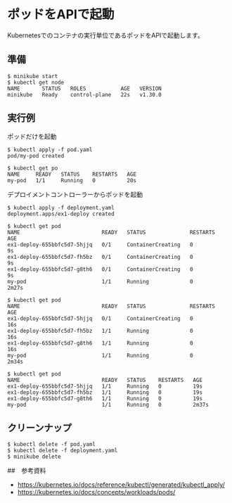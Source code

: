 # ポッドをAPIで起動
Kubernetesでのコンテナの実行単位であるポッドをAPIで起動します。


## 準備
```
$ minikube start
$ kubectl get node
NAME       STATUS   ROLES           AGE   VERSION
minikube   Ready    control-plane   22s   v1.30.0
```

## 実行例

ポッドだけを起動
```
$ kubectl apply -f pod.yaml
pod/my-pod created

$ kubectl get po
NAME     READY   STATUS    RESTARTS   AGE
my-pod   1/1     Running   0          20s
```

デプロイメントコントローラーからポッドを起動
```
$ kubectl apply -f deployment.yaml 
deployment.apps/ex1-deploy created

$ kubectl get pod
NAME                          READY   STATUS              RESTARTS   AGE
ex1-deploy-655bbfc5d7-5hjjq   0/1     ContainerCreating   0          9s
ex1-deploy-655bbfc5d7-fh5bz   0/1     ContainerCreating   0          9s
ex1-deploy-655bbfc5d7-g8th6   0/1     ContainerCreating   0          9s
my-pod                        1/1     Running             0          2m27s

$ kubectl get pod
NAME                          READY   STATUS              RESTARTS   AGE
ex1-deploy-655bbfc5d7-5hjjq   0/1     ContainerCreating   0          16s
ex1-deploy-655bbfc5d7-fh5bz   1/1     Running             0          16s
ex1-deploy-655bbfc5d7-g8th6   1/1     Running             0          16s
my-pod                        1/1     Running             0          2m34s

$ kubectl get pod
NAME                          READY   STATUS    RESTARTS   AGE
ex1-deploy-655bbfc5d7-5hjjq   1/1     Running   0          19s
ex1-deploy-655bbfc5d7-fh5bz   1/1     Running   0          19s
ex1-deploy-655bbfc5d7-g8th6   1/1     Running   0          19s
my-pod                        1/1     Running   0          2m37s

```


## クリーンナップ
```
$ kubectl delete -f pod.yaml
$ kubectl delete -f deployment.yaml 
$ minikube delete
```

##　参考資料
- https://kubernetes.io/docs/reference/kubectl/generated/kubectl_apply/
- https://kubernetes.io/docs/concepts/workloads/pods/



